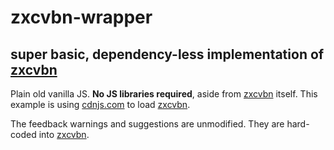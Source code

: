 # zxcvbn-wrapper
## super basic, dependency-less implementation of [zxcvbn](https://github.com/dropbox/zxcvbn)

Plain old vanilla JS. **No JS libraries required**, aside from [zxcvbn](https://github.com/dropbox/zxcvbn) itself. This example is using [cdnjs.com](https://cdnjs.com/libraries/zxcvbn) to load [zxcvbn](https://github.com/dropbox/zxcvbn).

The feedback warnings and suggestions are unmodified. They are hard-coded into [zxcvbn](https://github.com/dropbox/zxcvbn).